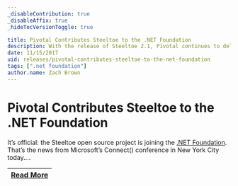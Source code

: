 ```yaml
---
_disableContribution: true
_disableAffix: true
_hideTocVersionToggle: true

title: Pivotal Contributes Steeltoe to the .NET Foundation
description: With the release of Steeltoe 2.1, Pivotal continues to deliver useful tools to help developers build enterprise-quality, cloud-native .NET apps on Cloud Foundry.
date: 11/15/2017
uid: releases/pivotal-contributes-steeltoe-to-the-net-foundation
tags: [".net foundation"]
author.name: Zach Brown
---
```


# Pivotal Contributes Steeltoe to the .NET Foundation

It’s official: the Steeltoe open source project is joining the [.NET Foundation](https://www.dotnetfoundation.org/). That’s the news from Microsoft’s Connect() conference in New York City today....

| [Read More](https://tanzu.vmware.com/content/blog/pivotal-contributes-steeltoe-to-the-net-foundation) |
| :---: |

